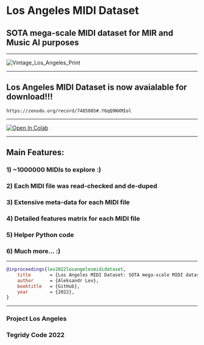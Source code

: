 # Los Angeles MIDI Dataset
## SOTA mega-scale MIDI dataset for MIR and Music AI purposes

***

![Vintage_Los_Angeles_Print](https://user-images.githubusercontent.com/56325539/196157186-5b0edd15-020f-4877-a8e2-b1af42f960c6.jpg)

***

## Los Angeles MIDI Dataset is now avaialable for download!!!

```
https://zenodo.org/record/7485085#.Y6qQ9NXMIol
```

***

[![Open In Colab][colab-badge]][colab-notebook3]

[colab-notebook3]: <https://colab.research.google.com/github/asigalov61/Los-Angeles-MIDI-Dataset/blob/main/Los_Angeles_MIDI_Dataset_Search_and_Explore.ipynb>
[colab-badge]: <https://colab.research.google.com/assets/colab-badge.svg>

***

## Main Features:

### 1) ~1000000 MIDIs to explore :)
### 2) Each MIDI file was read-checked and de-duped
### 3) Extensive meta-data for each MIDI file
### 4) Detailed features matrix for each MIDI file
### 5) Helper Python code
### 6) Much more... :)

***



```bibtex
@inproceedings{lev2022losangelesmididataset,
    title       = {Los Angeles MIDI Dataset: SOTA mega-scale MIDI dataset for MIR and Music AI purposes},
    author      = {Aleksandr Lev},
    booktitle   = {GitHub},
    year        = {2022},
}
```

***

### Project Los Angeles
### Tegridy Code 2022
